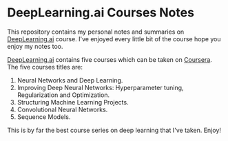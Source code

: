 # DeepLearning.ai Courses Notes

This repository contains my personal notes and summaries on [DeepLearning.ai](deeplearning.ai) course. I've enjoyed every little bit of the course hope you enjoy my notes too.

[DeepLearning.ai](deeplearning.ai)  contains five courses which can be taken on [Coursera](https://www.coursera.org/specializations/deep-learning). The five courses titles are:

1. Neural Networks and Deep Learning.
2. Improving Deep Neural Networks: Hyperparameter tuning, Regularization and Optimization.
3. Structuring Machine Learning Projects.
4. Convolutional Neural Networks.
5. Sequence Models.

This is by far the best course series on deep learning that I've taken. Enjoy!